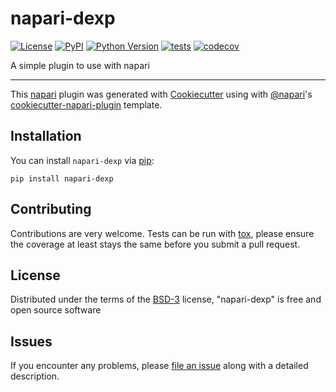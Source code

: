 # napari-dexp

[![License](https://img.shields.io/pypi/l/napari-dexp.svg?color=green)](https://github.com/JoOkuma/napari-dexp/raw/master/LICENSE)
[![PyPI](https://img.shields.io/pypi/v/napari-dexp.svg?color=green)](https://pypi.org/project/napari-dexp)
[![Python Version](https://img.shields.io/pypi/pyversions/napari-dexp.svg?color=green)](https://python.org)
[![tests](https://github.com/JoOkuma/napari-dexp/workflows/tests/badge.svg)](https://github.com/JoOkuma/napari-dexp/actions)
[![codecov](https://codecov.io/gh/JoOkuma/napari-dexp/branch/master/graph/badge.svg)](https://codecov.io/gh/JoOkuma/napari-dexp)

A simple plugin to use with napari

----------------------------------

This [napari] plugin was generated with [Cookiecutter] using with [@napari]'s [cookiecutter-napari-plugin] template.

<!--
Don't miss the full getting started guide to set up your new package:
https://github.com/napari/cookiecutter-napari-plugin#getting-started

and review the napari docs for plugin developers:
https://napari.org/docs/plugins/index.html
-->

## Installation

You can install `napari-dexp` via [pip]:

    pip install napari-dexp

## Contributing

Contributions are very welcome. Tests can be run with [tox], please ensure
the coverage at least stays the same before you submit a pull request.

## License

Distributed under the terms of the [BSD-3] license,
"napari-dexp" is free and open source software

## Issues

If you encounter any problems, please [file an issue] along with a detailed description.

[napari]: https://github.com/napari/napari
[Cookiecutter]: https://github.com/audreyr/cookiecutter
[@napari]: https://github.com/napari
[MIT]: http://opensource.org/licenses/MIT
[BSD-3]: http://opensource.org/licenses/BSD-3-Clause
[GNU GPL v3.0]: http://www.gnu.org/licenses/gpl-3.0.txt
[GNU LGPL v3.0]: http://www.gnu.org/licenses/lgpl-3.0.txt
[Apache Software License 2.0]: http://www.apache.org/licenses/LICENSE-2.0
[Mozilla Public License 2.0]: https://www.mozilla.org/media/MPL/2.0/index.txt
[cookiecutter-napari-plugin]: https://github.com/napari/cookiecutter-napari-plugin
[file an issue]: https://github.com/JoOkuma/napari-dexp/issues
[napari]: https://github.com/napari/napari
[tox]: https://tox.readthedocs.io/en/latest/
[pip]: https://pypi.org/project/pip/
[PyPI]: https://pypi.org/
